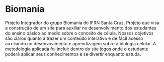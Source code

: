 # Biomania
Projeto Integrador do grupo Biomania do IFRN Santa Cruz. 
Projeto que visa a construção de um site para auxiliar no desenvolvimento
dos estudantes do ensino básico ao médio sobre o conceito de célula.
Nossos objetivos são claros quanto a trazer um conteúdo interativo e
de fácil acesso auxiliando no desenvovimento e aprendizagem sobre a biologia celular.
A metodologia aplicada foi incluir dentro do site jogos onde o estudante poderá aplicar seus
conhecimentos e se divertir enquanto estuda.
